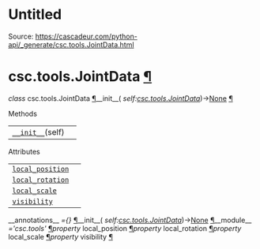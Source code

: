 # Untitled

Source: https://cascadeur.com/python-api/_generate/csc.tools.JointData.html

# csc.tools.JointData [¶](https://cascadeur.com/python-api/_generate/csc.tools.JointData.html\#csc-tools-jointdata "Permalink to this heading")

_class_ csc.tools.JointData [¶](https://cascadeur.com/python-api/_generate/csc.tools.JointData.html#csc.tools.JointData "Permalink to this definition")\_\_init\_\_( _self:[csc.tools.JointData](https://cascadeur.com/python-api/csc.html#csc.tools.JointData "csc.tools.JointData")_)→[None](https://docs.python.org/3/library/constants.html#None "(in Python v3.13)") [¶](https://cascadeur.com/python-api/_generate/csc.tools.JointData.html#csc.tools.JointData.__init__ "Permalink to this definition")

Methods

|     |     |
| --- | --- |
| [`__init__`](https://cascadeur.com/python-api/csc.html#csc.tools.JointData.__init__ "csc.tools.JointData.__init__")(self) |  |

Attributes

|     |     |
| --- | --- |
| [`local_position`](https://cascadeur.com/python-api/csc.html#csc.tools.JointData.local_position "csc.tools.JointData.local_position") |  |
| [`local_rotation`](https://cascadeur.com/python-api/csc.html#csc.tools.JointData.local_rotation "csc.tools.JointData.local_rotation") |  |
| [`local_scale`](https://cascadeur.com/python-api/csc.html#csc.tools.JointData.local_scale "csc.tools.JointData.local_scale") |  |
| [`visibility`](https://cascadeur.com/python-api/csc.html#csc.tools.JointData.visibility "csc.tools.JointData.visibility") |  |

\_\_annotations\_\_ _={}_ [¶](https://cascadeur.com/python-api/_generate/csc.tools.JointData.html#csc.tools.JointData.__annotations__ "Permalink to this definition")\_\_init\_\_( _self:[csc.tools.JointData](https://cascadeur.com/python-api/csc.html#csc.tools.JointData "csc.tools.JointData")_)→[None](https://docs.python.org/3/library/constants.html#None "(in Python v3.13)") [¶](https://cascadeur.com/python-api/_generate/csc.tools.JointData.html#id0 "Permalink to this definition")\_\_module\_\_ _='csc.tools'_ [¶](https://cascadeur.com/python-api/_generate/csc.tools.JointData.html#csc.tools.JointData.__module__ "Permalink to this definition")_property_ local\_position [¶](https://cascadeur.com/python-api/_generate/csc.tools.JointData.html#csc.tools.JointData.local_position "Permalink to this definition")_property_ local\_rotation [¶](https://cascadeur.com/python-api/_generate/csc.tools.JointData.html#csc.tools.JointData.local_rotation "Permalink to this definition")_property_ local\_scale [¶](https://cascadeur.com/python-api/_generate/csc.tools.JointData.html#csc.tools.JointData.local_scale "Permalink to this definition")_property_ visibility [¶](https://cascadeur.com/python-api/_generate/csc.tools.JointData.html#csc.tools.JointData.visibility "Permalink to this definition")